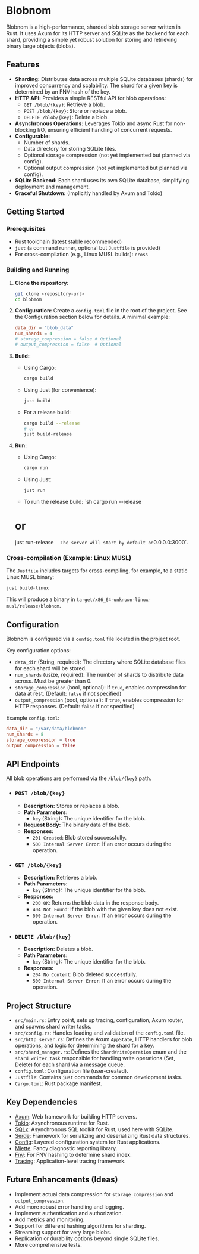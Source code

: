 # Blobnom

Blobnom is a high-performance, sharded blob storage server written in Rust. It uses Axum for its HTTP server and SQLite as the backend for each shard, providing a simple yet robust solution for storing and retrieving binary large objects (blobs).

## Features

- **Sharding:** Distributes data across multiple SQLite databases (shards) for improved concurrency and scalability. The shard for a given key is determined by an FNV hash of the key.
- **HTTP API:** Provides a simple RESTful API for blob operations:
  - `GET /blob/{key}`: Retrieve a blob.
  - `POST /blob/{key}`: Store or replace a blob.
  - `DELETE /blob/{key}`: Delete a blob.
- **Asynchronous Operations:** Leverages Tokio and async Rust for non-blocking I/O, ensuring efficient handling of concurrent requests.
- **Configurable:**
  - Number of shards.
  - Data directory for storing SQLite files.
  - Optional storage compression (not yet implemented but planned via config).
  - Optional output compression (not yet implemented but planned via config).
- **SQLite Backend:** Each shard uses its own SQLite database, simplifying deployment and management.
- **Graceful Shutdown:** (Implicitly handled by Axum and Tokio)

## Getting Started

### Prerequisites

- Rust toolchain (latest stable recommended)
- `just` (a command runner, optional but `Justfile` is provided)
- For cross-compilation (e.g., Linux MUSL builds): `cross`

### Building and Running

1.  **Clone the repository:**

    ```sh
    git clone <repository-url>
    cd blobmom
    ```

2.  **Configuration:**
    Create a `config.toml` file in the root of the project. See the Configuration section below for details. A minimal example:

    ```toml
    data_dir = "blob_data"
    num_shards = 4
    # storage_compression = false # Optional
    # output_compression = false  # Optional
    ```

3.  **Build:**

    - Using Cargo:
      ```sh
      cargo build
      ```
    - Using Just (for convenience):
      ```sh
      just build
      ```
    - For a release build:
      ```sh
      cargo build --release
      # or
      just build-release
      ```

4.  **Run:**
    - Using Cargo:
      ```sh
      cargo run
      ```
    - Using Just:
      ```sh
      just run
      ```
    - To run the release build:
      `sh
      cargo run --release
    # or
    just run-release
    `  The server will start by default on`0.0.0.0:3000`.

### Cross-compilation (Example: Linux MUSL)

The `Justfile` includes targets for cross-compiling, for example, to a static Linux MUSL binary:

```sh
just build-linux
```

This will produce a binary in `target/x86_64-unknown-linux-musl/release/blobnom`.

## Configuration

Blobnom is configured via a `config.toml` file located in the project root.

Key configuration options:

- `data_dir` (String, required): The directory where SQLite database files for each shard will be stored.
- `num_shards` (usize, required): The number of shards to distribute data across. Must be greater than 0.
- `storage_compression` (bool, optional): If `true`, enables compression for data at rest. (Default: `false` if not specified)
- `output_compression` (bool, optional): If `true`, enables compression for HTTP responses. (Default: `false` if not specified)

Example `config.toml`:

```toml
data_dir = "/var/data/blobnom"
num_shards = 8
storage_compression = true
output_compression = false
```

## API Endpoints

All blob operations are performed via the `/blob/{key}` path.

- ### `POST /blob/{key}`

  - **Description:** Stores or replaces a blob.
  - **Path Parameters:**
    - `key` (String): The unique identifier for the blob.
  - **Request Body:** The binary data of the blob.
  - **Responses:**
    - `201 Created`: Blob stored successfully.
    - `500 Internal Server Error`: If an error occurs during the operation.

- ### `GET /blob/{key}`

  - **Description:** Retrieves a blob.
  - **Path Parameters:**
    - `key` (String): The unique identifier for the blob.
  - **Responses:**
    - `200 OK`: Returns the blob data in the response body.
    - `404 Not Found`: If the blob with the given key does not exist.
    - `500 Internal Server Error`: If an error occurs during the operation.

- ### `DELETE /blob/{key}`
  - **Description:** Deletes a blob.
  - **Path Parameters:**
    - `key` (String): The unique identifier for the blob.
  - **Responses:**
    - `204 No Content`: Blob deleted successfully.
    - `500 Internal Server Error`: If an error occurs during the operation.

## Project Structure

- `src/main.rs`: Entry point, sets up tracing, configuration, Axum router, and spawns shard writer tasks.
- `src/config.rs`: Handles loading and validation of the `config.toml` file.
- `src/http_server.rs`: Defines the Axum `AppState`, HTTP handlers for blob operations, and logic for determining the shard for a key.
- `src/shard_manager.rs`: Defines the `ShardWriteOperation` enum and the `shard_writer_task` responsible for handling write operations (Set, Delete) for each shard via a message queue.
- `config.toml`: Configuration file (user-created).
- `Justfile`: Contains `just` commands for common development tasks.
- `Cargo.toml`: Rust package manifest.

## Key Dependencies

- [Axum](https://github.com/tokio-rs/axum): Web framework for building HTTP servers.
- [Tokio](https://tokio.rs/): Asynchronous runtime for Rust.
- [SQLx](https://github.com/launchbadge/sqlx): Asynchronous SQL toolkit for Rust, used here with SQLite.
- [Serde](https://serde.rs/): Framework for serializing and deserializing Rust data structures.
- [Config](https://crates.io/crates/config): Layered configuration system for Rust applications.
- [Miette](https://crates.io/crates/miette): Fancy diagnostic reporting library.
- [Fnv](https://crates.io/crates/fnv): For FNV hashing to determine shard index.
- [Tracing](https://crates.io/crates/tracing): Application-level tracing framework.

## Future Enhancements (Ideas)

- Implement actual data compression for `storage_compression` and `output_compression`.
- Add more robust error handling and logging.
- Implement authentication and authorization.
- Add metrics and monitoring.
- Support for different hashing algorithms for sharding.
- Streaming support for very large blobs.
- Replication or durability options beyond single SQLite files.
- More comprehensive tests.
